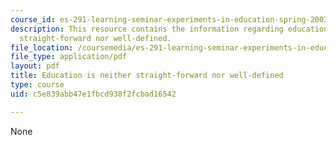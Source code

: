 ```yaml
---
course_id: es-291-learning-seminar-experiments-in-education-spring-2003
description: This resource contains the information regarding education is neither
  straight-forward nor well-defined.
file_location: /coursemedia/es-291-learning-seminar-experiments-in-education-spring-2003/c5e839abb47e1fbcd938f2fcbad16542_MITES_291S03_Intro.pdf
file_type: application/pdf
layout: pdf
title: Education is neither straight-forward nor well-defined
type: course
uid: c5e839abb47e1fbcd938f2fcbad16542

---
```

None